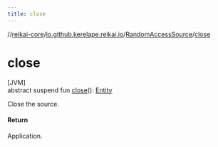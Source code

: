```yaml
---
title: close
---
```

//[reikai-core](../../../index.html)/[io.github.kerelape.reikai.io](../index.html)/[RandomAccessSource](index.html)/[close](close.html)



# close



[JVM]\
abstract suspend fun [close](close.html)(): [Entity](../../io.github.kerelape.reikai.core/-entity/index.html)



Close the source.



#### Return



Application.




